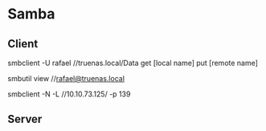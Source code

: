 # Samba

## Client

smbclient -U rafael //truenas.local/Data
get <remote name> [local name] 
put <local name> [remote name]

smbutil view //rafael@truenas.local

smbclient -N -L //10.10.73.125/ -p 139

## Server




